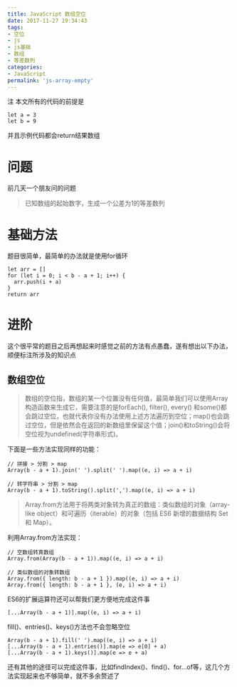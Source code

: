 ```yaml
---
title: JavaScript 数组空位
date: 2017-11-27 19:34:43
tags:
- 空位
- js
- js基础
- 数组
- 等差数列
categories:
- JavaScript
permalink: 'js-array-empty'
---
```


注 本文所有的代码的前提是

```
let a = 3
let b = 9
```

并且示例代码都会return结果数组

# 问题

前几天一个朋友问的问题

> 已知数组的起始数字，生成一个公差为1的等差数列

# 基础方法

题目很简单，最简单的办法就是使用for循环

```
let arr = []
for (let i = 0; i < b - a + 1; i++) {
  arr.push(i + a)
}
return arr
```

# 进阶

这个很平常的题目之后再想起来时感觉之前的方法有点愚蠢，遂有想出以下办法，顺便标注所涉及的知识点

## 数组空位

> 数组的空位指，数组的某一个位置没有任何值，最简单我们可以使用Array构造函数来生成它，需要注意的是forEach(), filter(), every() 和some()都会跳过空位，也就代表你没有办法使用上述方法遍历到空位；map()也会跳过空位，但是依然会在返回的新数组里保留这个值；join()和toString()会将空位视为undefined(字符串形式)。

下面是一些方法实现同样的功能：

```
// 拼接 > 分割 > map
Array(b - a + 1).join(' ').split(' ').map((e, i) => a + i)

// 转字符串 > 分割 > map
Array(b - a + 1).toString().split(',').map((e, i) => a + i)
```

> Array.from方法用于将两类对象转为真正的数组：类似数组的对象（array-like object）和可遍历（iterable）的对象（包括 ES6 新增的数据结构 Set 和 Map）。

利用Array.from方法实现：

```
// 空数组转真数组
Array.from(Array(b - a + 1)).map((e, i) => a + i)

// 类似数组的对象转数组
Array.from({ length: b - a + 1 }).map((e, i) => a + i)
Array.from({ length: b - a + 1 }, (e, i) => a + i)
```

ES6的扩展运算符还可以帮我们更方便地完成这件事

```
[...Array(b - a + 1)].map((e, i) => a + i)
```

fill()、entries()、keys()方法也不会忽略空位

```
Array(b - a + 1).fill(' ').map((e, i) => a + i)
[...Array(b - a + 1).entries()].map(e => e[0] + a)
[...Array(b - a + 1).keys()].map(e => e + a)
```

还有其他的途径可以完成这件事，比如findIndex()、find()、for...of等，这几个方法实现起来也不够简单，就不多余赘述了